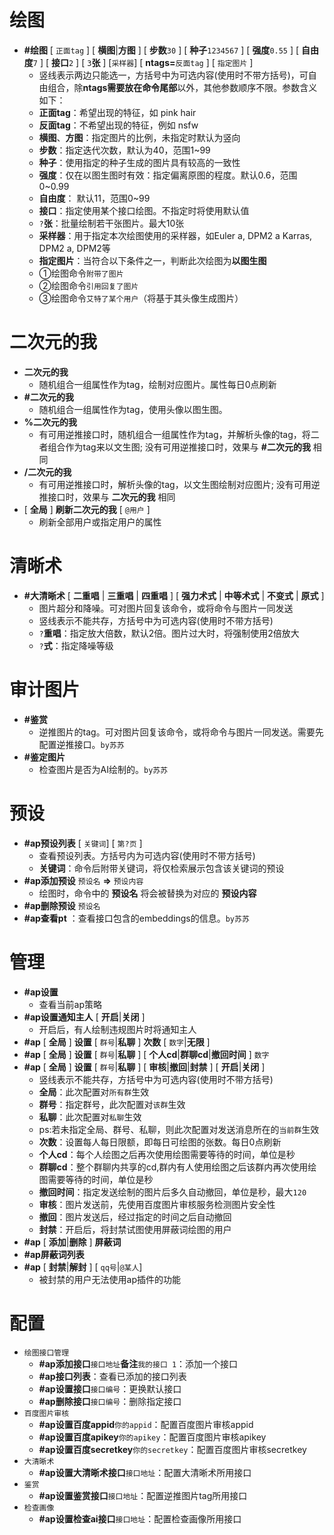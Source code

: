 <!--
 * @Author: 渔火Arcadia  https://github.com/yhArcadia
 * @Date: 2022-12-27 01:29:18
 * @LastEditors: 渔火Arcadia
 * @LastEditTime: 2023-01-04 17:44:24
 * @FilePath: \Yunzai-Bot\plugins\ap-plugin\components\help\help.md
 * @Description: 
 * 
 * Copyright (c) 2022 by 渔火Arcadia 1761869682@qq.com, All Rights Reserved. 
-->
# 绘图

* **#绘图** [ `正面tag` ]  [ **横图**|**方图** ] [ **步数**`30` ] [ **种子**`1234567` ] [ **强度**`0.55` ] [ **自由度**`7` ] [ **接口**`2` ] [ `3`**张** ] [`采样器`] [ **ntags=**`反面tag` ] [ `指定图片` ]
  * 竖线表示两边只能选一，方括号中为可选内容(使用时不带方括号)，可自由组合，除**ntags需要放在命令尾部**以外，其他参数顺序不限。参数含义如下：
  * **正面tag**：希望出现的特征，如 pink hair
  * **反面tag**：不希望出现的特征，例如 nsfw
  * **横图**、**方图**：指定图片的比例，未指定时默认为竖向
  * **步数**：指定迭代次数，默认为40，范围1~99
  * **种子**：使用指定的种子生成的图片具有较高的一致性
  * **强度**：仅在以图生图时有效：指定偏离原图的程度。默认0.6，范围0~0.99
  * **自由度**： 默认11，范围0~99
  * **接口**：指定使用某个接口绘图。不指定时将使用默认值
  * `?`**张**：批量绘制若干张图片。最大10张
  * **采样器**：用于指定本次绘图使用的采样器，如Euler a, DPM2 a Karras, DPM2 a, DPM2等
  * **指定图片**：当符合以下条件之一，判断此次绘图为**以图生图**
  * ①绘图命令`附带了图片`
  * ②绘图命令`引用回复了图片`
  * ③绘图命令`艾特了某个用户`（将基于其头像生成图片）

# 二次元的我

* **二次元的我**
  * 随机组合一组属性作为tag，绘制对应图片。属性每日0点刷新
* **#二次元的我** 
  * 随机组合一组属性作为tag，使用头像以图生图。 
* **%二次元的我** 
  * 有可用逆推接口时，随机组合一组属性作为tag，并解析头像的tag，将二者组合作为tag来以文生图; 没有可用逆推接口时，效果与 **#二次元的我** 相同
* **/二次元的我** 
  * 有可用逆推接口时，解析头像的tag，以文生图绘制对应图片; 没有可用逆推接口时，效果与 **二次元的我** 相同
* [ **全局** ] **刷新二次元的我** [ `@用户` ]
  * 刷新全部用户或指定用户的属性

# 清晰术

* **#大清晰术** [ **二重唱** | **三重唱** | **四重唱** ] [ **强力术式** | **中等术式** | **不变式** | **原式** ] 
  * 图片超分和降噪。可对图片回复该命令，或将命令与图片一同发送
  * 竖线表示不能共存，方括号中为可选内容(使用时不带方括号)
  * `?`**重唱**：指定放大倍数，默认2倍。图片过大时，将强制使用2倍放大
  * `?`**式**：指定降噪等级

# 审计图片

* **#鉴赏**
  * 逆推图片的tag。可对图片回复该命令，或将命令与图片一同发送。需要先配置逆推接口。`by苏苏`
* **#鉴定图片**
  * 检查图片是否为AI绘制的。`by苏苏`

# 预设

* **#ap预设列表** [ `关键词`] [ `第?页` ]
  * 查看预设列表。方括号内为可选内容(使用时不带方括号)
  * **关键词**：命令后附带关键词，将仅检索展示包含该关键词的预设
* **#ap添加预设** `预设名` **=>** `预设内容` 
  * 绘图时，命令中的 **预设名** 将会被替换为对应的 **预设内容**
* **#ap删除预设** `预设名`
* **#ap查看pt** ：查看接口包含的embeddings的信息。`by苏苏`
# 管理

* **#ap设置** 
  * 查看当前ap策略
* **#ap设置通知主人** [ **开启**|**关闭** ]
  * 开启后，有人绘制违规图片时将通知主人
* **#ap** [ **全局** ] **设置** [ `群号`|**私聊** ] **次数** [ `数字`|**无限** ]
* **#ap** [ **全局** ] **设置** [ `群号`|**私聊** ] [ **个人cd**|**群聊cd**|**撤回时间** ] `数字`
* **#ap** [ **全局** ] **设置** [ `群号`|**私聊** ] [ **审核**|**撤回**|**封禁** ] [ **开启**|**关闭** ]
  * 竖线表示不能共存，方括号中为可选内容(使用时不带方括号)
  * **全局**：此次配置对`所有群`生效
  * **群号**：指定群号，此次配置对`该群`生效
  * **私聊**：此次配置对`私聊`生效
  * ps:若未指定全局、群号、私聊，则此次配置对发送消息所在的`当前群`生效
  * **次数**：设置每人每日限额，即每日可绘图的张数。每日0点刷新
  * **个人cd**：每个人绘图之后再次使用绘图需要等待的时间，单位是秒
  * **群聊cd**：整个群聊内共享的cd,群内有人使用绘图之后该群内再次使用绘图需要等待的时间，单位是秒
  * **撤回时间**：指定发送绘制的图片后多久自动撤回，单位是秒，最大`120`
  * **审核**：图片发送前，先使用百度图片审核服务检测图片安全性
  * **撤回**：图片发送后，经过指定的时间之后自动撤回
  * **封禁**：开启后，将封禁试图使用屏蔽词绘图的用户
* **#ap** [ **添加**|**删除** ] **屏蔽词** 
* **#ap屏蔽词列表** 
* **#ap** [ **封禁**|**解封** ]  [ `qq号`|`@某人`]
  * 被封禁的用户无法使用ap插件的功能

# 配置

* `绘图接口管理`
  * **#ap添加接口**`接口地址`**备注**`我的接口 1`：添加一个接口
  * **#ap接口列表**：查看已添加的接口列表
  * **#ap设置接口**`接口编号`：更换默认接口
  * **#ap删除接口**`接口编号`：删除指定接口
* `百度图片审核`
  * **#ap设置百度appid**`你的appid`：配置百度图片审核appid
  * **#ap设置百度apikey**`你的apikey`：配置百度图片审核apikey
  * **#ap设置百度secretkey**`你的secretkey`：配置百度图片审核secretkey
* `大清晰术`
  * **#ap设置大清晰术接口**`接口地址`：配置大清晰术所用接口
* `鉴赏`
  * **#ap设置鉴赏接口**`接口地址`：配置逆推图片tag所用接口
* `检查画像`
  * **#ap设置检查ai接口**`接口地址`：配置检查画像所用接口
